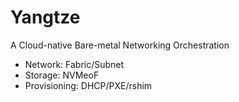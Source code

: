# Yangtze

A Cloud-native Bare-metal Networking Orchestration


* Network: Fabric/Subnet
* Storage: NVMeoF
* Provisioning: DHCP/PXE/rshim

